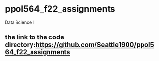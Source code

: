 # ppol564_f22_assignments
Data Science I 

## the link to the code directory:https://github.com/Seattle1900/ppol564_f22_assignments
